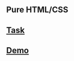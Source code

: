 ## Pure HTML/CSS
## [Task](https://github.com/rolling-scopes-school/tasks/blob/master/tasks/markups/level%201/theyalow/theyalow-en.md)
## [Demo](https://sergej-karyuhin.github.io/Theyalow/index.html)
